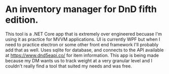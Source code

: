 # An inventory manager for DnD fifth edition.
This tool is a .NET Core app that is extremely over engineered becuase I'm using it as practice for MVVM applications. UI is currently WPF but when I need to practice electron or some other front end framework I'll probably add that as well. Uses sqlite for database, and connects to the API available at https://www.dnd5eapi.co/ for item information. This app is being made because my DM wants us to track weight at a very granular level and I couldn't really find a tool that suited my needs and was free.
